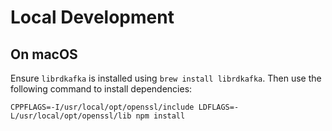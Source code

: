# Local Development

## On macOS

Ensure `librdkafka` is installed using `brew install librdkafka`. Then use the following command to install
dependencies:

```
CPPFLAGS=-I/usr/local/opt/openssl/include LDFLAGS=-L/usr/local/opt/openssl/lib npm install
```
